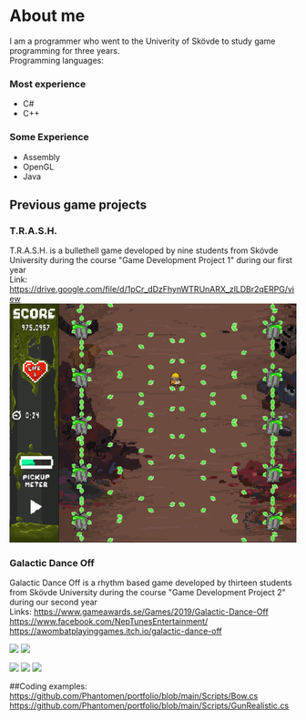 # About me
I am a programmer who went to the Univerity of Skövde to study game programming for three years.  
Programming languages:
### Most experience
- C#
- C++

### Some Experience
- Assembly
- OpenGL
- Java


## Previous game projects

### T.R.A.S.H.
T.R.A.S.H. is a bullethell game developed by nine students from Skövde University during the course "Game Development Project 1" during our first year  
Link: https://drive.google.com/file/d/1pCr_dDzFhynWTRUnARX_zlLDBr2qERPG/view
<img src=/Screenshots/TRASH_screenshot.png/>


### Galactic Dance Off
Galactic Dance Off is a rhythm based game developed by thirteen students from Skövde University during the course "Game Development Project 2" during our second year  
Links: https://www.gameawards.se/Games/2019/Galactic-Dance-Off  
https://www.facebook.com/NepTunesEntertainment/  
https://awombatplayinggames.itch.io/galactic-dance-off

<img src="https://img.itch.zone/aW1nLzI2MTQyOTEucG5n/original/jUJsIx.png"/>
<img src="https://img.itch.zone/aW1hZ2UvNTA0NjQ4LzI2MTQyMTkucG5n/original/fSlFHN.png"/>

<img src="https://img.itch.zone/aW1nLzI2MTQzMTYuZ2lm/original/5eQtog.gif"/> <img src="https://img.itch.zone/aW1nLzI2MTQzMTQuZ2lm/original/o8qPB0.gif"/> <img src="https://img.itch.zone/aW1nLzI2MTQzMTcuZ2lm/original/l8FMEW.gif"/>




##Coding examples:  
https://github.com/Phantomen/portfolio/blob/main/Scripts/Bow.cs  
https://github.com/Phantomen/portfolio/blob/main/Scripts/GunRealistic.cs
